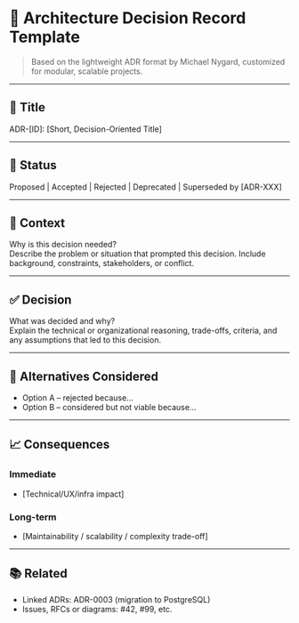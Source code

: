 # 🧠 Architecture Decision Record Template

> Based on the lightweight ADR format by Michael Nygard, customized for modular, scalable projects.

---

## 📘 Title

ADR-[ID]: [Short, Decision-Oriented Title]

---

## 📅 Status

Proposed | Accepted | Rejected | Deprecated | Superseded by [ADR-XXX]

---

## 🎯 Context

Why is this decision needed?  
Describe the problem or situation that prompted this decision. Include background, constraints, stakeholders, or conflict.

---

## ✅ Decision

What was decided and why?  
Explain the technical or organizational reasoning, trade-offs, criteria, and any assumptions that led to this decision.

---

## 🔁 Alternatives Considered

- Option A – rejected because...
- Option B – considered but not viable because...

---

## 📈 Consequences

### Immediate

- [Technical/UX/infra impact]

### Long-term

- [Maintainability / scalability / complexity trade-off]

---

## 📚 Related

- Linked ADRs: ADR-0003 (migration to PostgreSQL)
- Issues, RFCs or diagrams: #42, #99, etc.
